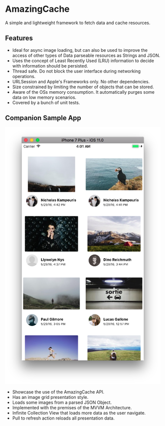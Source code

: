 # AmazingCache
A simple and lightweight framework to fetch data and cache resources.


## Features 
- Ideal for async image loading, but can also be used to improve the access of other types of Data parseable resources as Strings and JSON. 
- Uses the concept of Least Recently Used (LRU) information to decide with information should be persisted.
- Thread safe. Do not block the user interface during networking operations.
- URLSession and Apple's Frameworks only. No other dependencies. 
- Size constrained by limiting the number of objects that can be stored.
- Aware of the OSs memory consumption. It automatically purges some data on low memory scenarios.
- Covered by a bunch of unit tests.


## Companion Sample App
![iPhone](https://github.com/brbsBruno/AmazingCache/blob/master/AmazingCacheSample/Screenshots/iPhone.png)
- Showcase the use of the AmazingCache API.
- Has an image grid presentation style.
- Loads some images from a parsed JSON Object.
- Implemented with the premises of the MVVM Architecture.
- Infinite Collection View that loads more data as the user navigate.
- Pull to refresh action reloads all presentation data.
